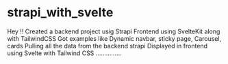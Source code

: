 # strapi_with_svelte

Hey !!
Created a backend project usig Strapi
Frontend using SvelteKit along with TailwindCSS
Got examples like Dynamic navbar, sticky page, Carousel, cards
Pulling all the data from the backend strapi 
Displayed in frontend using Svelte with Tailwind CSS ...............
